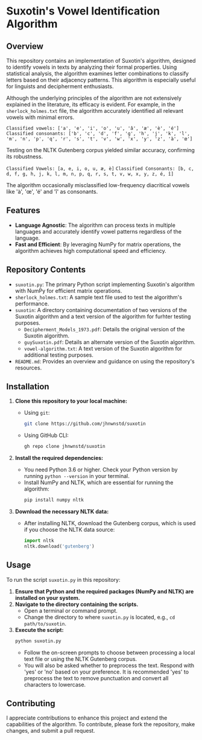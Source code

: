 # Suxotin's Vowel Identification Algorithm

## Overview
This repository contains an implementation of Suxotin's algorithm, designed to identify vowels in texts by analyzing their formal properties. Using statistical analysis, the algorithm examines letter combinations to classify letters based on their adjacency patterns. This algorithm is especially useful for linguists and decipherment enthusiasts.

Although the underlying principles of the algorithm are not extensively explained in the literature, its efficacy is evident. For example, in the `sherlock_holmes.txt` file, the algorithm accurately identified all relevant vowels with minimal errors.

`Classified vowels: ['a', 'e', 'i', 'o', 'u', 'â', 'æ', 'è', 'é']`
`Classified consonants: ['b', 'c', 'd', 'f', 'g', 'h', 'j', 'k', 'l', 'm', 'n', 'p', 'q', 'r', 's', 't', 'v', 'w', 'x', 'y', 'z', 'à', 'œ']`

Testing on the NLTK Gutenberg corpus yielded similar accuracy, confirming its robustness.

`Classified Vowels: [a, e, i, o, u, æ, è]`
`Classified Consonants: [b, c, d, f, g, h, j, k, l, m, n, p, q, r, s, t, v, w, x, y, z, é, î]`

The algorithm occasionally misclassified low-frequency diacritical vowels like 'à', 'œ', 'é' and 'î' as consonants.

## Features
- **Language Agnostic**: The algorithm can process texts in multiple languages and accurately identify vowel patterns regardless of the language.
- **Fast and Efficient**: By leveraging NumPy for matrix operations, the algorithm achieves high computational speed and efficiency.

## Repository Contents
- `suxotin.py`: The primary Python script implementing Suxotin's algorithm with NumPy for efficient matrix operations.
- `sherlock_holmes.txt`: A sample text file used to test the algorithm's performance.
- `suxotin`: A directory containing documentation of two versions of the Suxotin algorithm and a text version of the algorithm for furhter testing purposes.
   - `Decipherment_Models_1973.pdf`: Details the original version of the Suxotin algorithm.
   - `guySuxotin.pdf`: Details an alternate version of the Suxotin algorithm.
   - `vowel-algorithm.txt`: A text version of the Suxotin algorithm for additional testing purposes.
- `README.md`: Provides an overview and guidance on using the repository's resources.

## Installation
1. **Clone this repository to your local machine:**

   - Using `git`:
     ```bash
     git clone https://github.com/jhnwnstd/suxotin
     ```

   - Using GitHub CLI:
     ```bash
     gh repo clone jhnwnstd/suxotin
     ```

2. **Install the required dependencies:**
   - You need Python 3.6 or higher. Check your Python version by running `python --version` in your terminal.
   - Install NumPy and NLTK, which are essential for running the algorithm:
     ```bash
     pip install numpy nltk
     ```

3. **Download the necessary NLTK data:**
   - After installing NLTK, download the Gutenberg corpus, which is used if you choose the NLTK data source:
     ```python
     import nltk
     nltk.download('gutenberg')
     ```

## Usage
To run the script `suxotin.py` in this repository:
1. **Ensure that Python and the required packages (NumPy and NLTK) are installed on your system.**
2. **Navigate to the directory containing the scripts.** 
   - Open a terminal or command prompt.
   - Change the directory to where `suxotin.py` is located, e.g., `cd path/to/suxotin`.
3. **Execute the script:**
   ```bash
   python suxotin.py
   ```
   - Follow the on-screen prompts to choose between processing a local text file or using the NLTK Gutenberg corpus.
   - You will also be asked whether to preprocess the text. Respond with 'yes' or 'no' based on your preference. It is recommended 'yes' to preprocess the text to remove punctuation and convert all characters to lowercase.

## Contributing
I appreciate contributions to enhance this project and extend the capabilities of the algorithm. To contribute, please fork the repository, make changes, and submit a pull request.